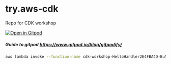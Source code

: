 # try.aws-cdk
Repo for CDK workshop


[![Open in Gitpod](https://gitpod.io/button/open-in-gitpod.svg)](https://gitpod.io/#https://github.com/0ni0nrings/try.aws-cdk.git)

##### Guide to gitpod https://www.gitpod.io/blog/gitpodify/

###
```bash
aws lambda invoke --function-name cdk-workshop-HelloHandler2E4FBA4D-BuM04AFQQbI1 out --log-type Tail --query LogResult --output text | base64 -d
```